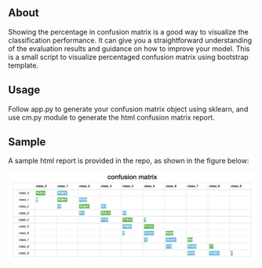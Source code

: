 ## About

Showing the percentage in confusion matrix is a good way to visualize the classification performance. It can give you a straightforward understanding of the evaluation results and guidance on how to improve your model. This is a small script to visualize percentaged confusion matrix using bootstrap template.

## Usage

Follow app.py to generate your confusion matrix object using sklearn, and use cm.py module to generate the html confusion matrix report.

## Sample

A sample html report is provided in the repo, as shown in the figure below:

<p align="center">
<img src="https://raw.githubusercontent.com/xiaoganghan/sklearn-progressbar-cm/master/sample/screenshot.png" width="800">
</p>

